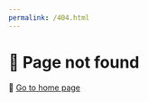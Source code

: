 ```yaml
---
permalink: /404.html
---
```


# 👀 Page not found 

🐞 [Go to home page](https://julieandmichelle.party) 

